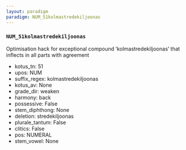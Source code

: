 ```yaml
---
layout: paradigm
paradigm: NUM_51kolmastredekiljoonas
---
```

### ` NUM_51kolmastredekiljoonas `

Optimisation hack for exceptional compound ’kolmastredekiljoonas’ that inflects in all parts with agreement
* kotus_tn: 51
* upos: NUM
* suffix_regex: kolmastredekiljoonas
* kotus_av: None
* grade_dir: weaken
* harmony: back
* possessive: False
* stem_diphthong: None
* deletion: stredekiljoonas
* plurale_tantum: False
* clitics: False
* pos: NUMERAL
* stem_vowel: None
